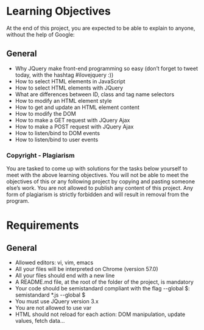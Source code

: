 <h1>Learning Objectives</h1>
<p>At the end of this project, you are expected to be able to explain to anyone, without the help of Google:</p>

<h2>General</h2>
<ul>
<li>Why JQuery make front-end programming so easy (don’t forget to tweet today, with the hashtag #ilovejquery :))</li>
<li>How to select HTML elements in JavaScript</li>
<li>How to select HTML elements with JQuery</li>
<li>What are differences between ID, class and tag name selectors</li>
<li>How to modify an HTML element style</li>
<li>How to get and update an HTML element content</li>
<li>How to modify the DOM </li>
<li>How to make a GET request with JQuery Ajax</li>
<li>How to make a POST request with JQuery Ajax</li>
<li>How to listen/bind to DOM events</li>
<li>How to listen/bind to user events</li></ul>
<h3>Copyright - Plagiarism</h3>
You are tasked to come up with solutions for the tasks below yourself to meet with the above learning objectives.
You will not be able to meet the objectives of this or any following project by copying and pasting someone else’s work.
You are not allowed to publish any content of this project.
Any form of plagiarism is strictly forbidden and will result in removal from the program.
<h1>Requirements</h1>
<h2>General</h2>
<ul>
<li>Allowed editors: vi, vim, emacs</li>
<li>All your files will be interpreted on Chrome (version 57.0)</li>
<li>All your files should end with a new line</li>
<li>A README.md file, at the root of the folder of the project, is mandatory</li>
<li>Your code should be semistandard compliant with the flag --global $: semistandard *.js --global $</li>
<li>You must use JQuery version 3.x</li>
<li>You are not allowed to use var</li>
<li>HTML should not reload for each action: DOM manipulation, update values, fetch data…</li>
</ul>
